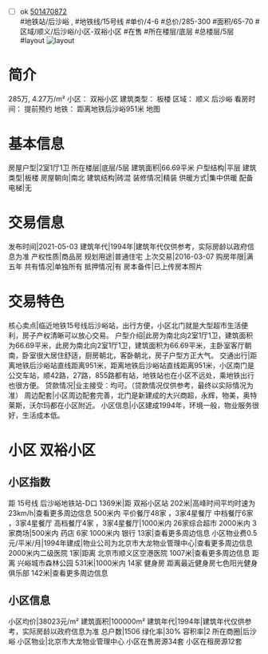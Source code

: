 - [ ] ok [501470872](https://bj.5i5j.com/ershoufang/501470872.html)  
 #地铁站/后沙峪 ,  #地铁线/15号线
#单价/4-6 #总价/285-300 #面积/65-70   #区域/顺义/后沙峪/小区-双裕小区 #在售 #所在楼层/底层 #总楼层/5层 #layout 
![layout](http://image2a.5i5j.com/bdir/layout/523a74efedde4a68868e11e6bb869b80.jpg_P5.jpg) 
# 简介 
 285万,  4.27万/m² 
小区： 双裕小区
建筑类型： 板楼
区域： 顺义 后沙峪
看房时间： 提前预约
地铁： 距离地铁后沙峪951米 地图
# 基本信息 
 房屋户型|2室1厅1卫
所在楼层|底层/5层
建筑面积|66.69平米
户型结构|平层
建筑类型|板楼
房屋朝向|南北
建筑结构|砖混
装修情况|精装
供暖方式|集中供暖
配备电梯|无
# 交易信息 
 发布时间|2021-05-03
建筑年代|1994年|建筑年代仅供参考，实际房龄以政府信息为准
产权性质|商品房
规划用途|普通住宅
上次交易|2016-03-07
购房年限|满五年
共有情况|单独所有
抵押情况|有
房本备件|已上传房本照片
# 交易特色 
 核心卖点|临近地铁15号线后沙峪站，出行方便，小区北门就是大型超市生活便利，房子产权清晰可以放心交易。
户型介绍|此房为南北向2室1厅1卫，建筑面积为66.69平米，此房为南北向2室1厅1卫，建筑面积为66.69平米，主卧室客厅朝南，卧室很大居住舒适，厨房朝北，客卧朝北，房子户型方正大气。
交通出行|距离地铁后沙峪站直线距离951米，距离地铁后沙峪站直线距离951米，小区南门是公交车站，顺42路，27路，855路都有站，地铁站也在小区不远处，乘地铁出行也很方便。
贷款情况|业主接受：均可。（贷款情况仅供参考，最终以实际情况为准）
周边配套|小区周边配套完善，北门是新建成的大兴商超，永辉，物美，奥特莱斯，沃尔玛都在小区附近。
小区信息|小区建成1994年，环境一般，物业服务很好，生活成本低。
# 小区 双裕小区
## 小区指数 
 距 15号线 后沙峪地铁站-D口 1369米|距 双裕小区站 202米|高峰时间平均时速为23km/h|查看更多周边信息
500米内 平价餐厅48家 ，3家4星餐厅
中档餐厅6家 ，3家4星餐厅
高档餐厅4家 ，3家4星餐厅|1000米内 26家综合超市
2000米内 3家商场|500米内 药店 6家
1000米内 银行 13家|查看更多周边信息
小区物业费0.5元/平米/月|1994年建成|物业公司为北京市大龙物业管理中心|查看更多周边信息
2000米内二级医院 1家|距离 北京市顺义区空港医院  1007米|查看更多周边信息
距离 兴峪城市森林公园 531米|1000米内 14家 健身房
距离最近健身房七色阳光健身俱乐部 142米|查看更多周边信息
## 小区信息 
 小区均价|38023元/m²
建筑面积|100000m²
建筑年代|1994年|建筑年代仅供参考，实际房龄以政府信息为准
总户数|1506
绿化率|30%
容积率|2
所在商圈|后沙峪
小区物业|北京市大龙物业管理中心
小区在售房源34套
小区在租房源12套
